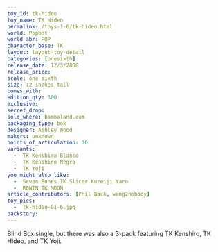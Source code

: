 ```yaml
---
toy_id: tk-hideo
toy_name: TK Hideo
permalink: /toys-1-6/tk-hideo.html
world: Popbot
world_abr: POP
character_base: TK
layout: layout-toy-detail
categories: [onesixth]
release_date: 12/3/2008
release_price: 
scale: one sixth
size: 12 inches tall
comes_with: 
edition_qty: 300
exclusive: 
secret_drop:
sold_where: bambaland.com
packaging_type: box
designer: Ashley Wood
makers: unknown
points_of_articulation: 30
variants: 
  -  TK Kenshiro Blanco
  -  TK Kenshiro Negro
  -  TK Yoji
you_might_also_like:
  -  Seven Bones TK Slicer Kureiji Yaro
  -  RONIN TK MOON
article_contributors: [Phil Back, wang2nobody]
toy_pics:
  -  tk-hideo-01-6.jpg
backstory:
---
```

Blind Box single, but there was also a 3-pack featuring TK Kenshiro, TK Hideo, and TK Yoji.